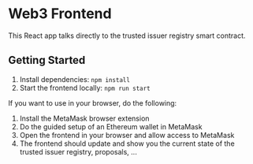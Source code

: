 # Web3 Frontend

This React app talks directly to the trusted issuer registry smart contract.

## Getting Started

1. Install dependencies: `npm install`
2. Start the frontend locally: `npm run start`

If you want to use in your browser, do the following:
1. Install the MetaMask browser extension
2. Do the guided setup of an Ethereum wallet in MetaMask
3. Open the frontend in your browser and allow access to MetaMask
4. The frontend should update and show you the current state of the trusted issuer registry, proposals, ...
